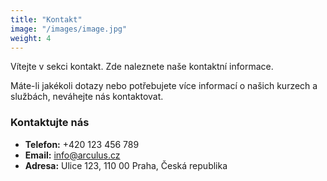 ```yaml
---
title: "Kontakt"
image: "/images/image.jpg"
weight: 4
---
```


Vítejte v sekci kontakt. Zde naleznete naše kontaktní informace.

Máte-li jakékoli dotazy nebo potřebujete více informací o našich kurzech a službách, neváhejte nás kontaktovat.

### Kontaktujte nás

- **Telefon:** +420 123 456 789
- **Email:** info@arculus.cz
- **Adresa:** Ulice 123, 110 00 Praha, Česká republika
